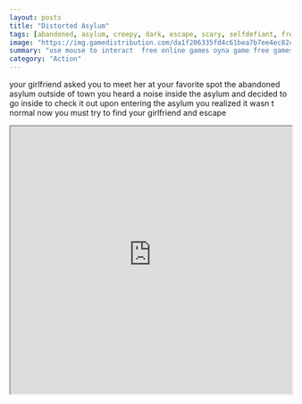 ```yaml
---
layout: posts
title: "Distorted Asylum"
tags: [abandoned, asylum, creepy, dark, escape, scary, selfdefiant, free, online, games, oyna, game, free, games, play, play, games]
image: "https://img.gamedistribution.com/da1f206335fd4c61bea7b7ee4ec82c67.jpg"
summary: "use mouse to interact  free online games oyna game free games play play games"
category: "Action"
---
```


your girlfriend asked you to meet her at your favorite spot the abandoned asylum outside of town you heard a noise inside the asylum and decided to go inside to check it out upon entering the asylum you realized it wasn t normal now you must try to find your girlfriend and escape

<iframe width="100%" height="480px;" src="https://flash.gamedistribution.com?game=da1f206335fd4c61bea7b7ee4ec82c67"></iframe>